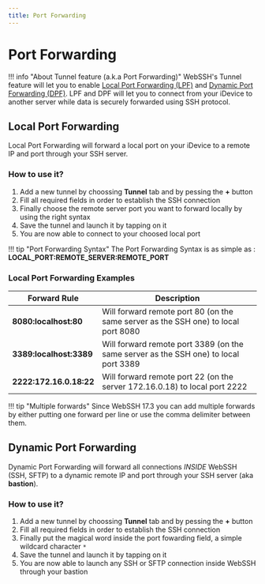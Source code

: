 ```yaml
---
title: Port Forwarding
---
```


# Port Forwarding
!!! info "About Tunnel feature (a.k.a Port Forwarding)"
    WebSSH's Tunnel feature will let you to enable [Local Port Forwarding (LPF)](https://en.wikipedia.org/wiki/Port_forwarding#Local_port_forwarding) and [Dynamic Port Forwarding (DPF)](https://en.wikipedia.org/wiki/Port_forwarding#Dynamic_port_forwarding).
    LPF and DPF will let you to connect from your iDevice to another server while data is securely forwarded using SSH protocol.

## Local Port Forwarding
Local Port Forwarding will forward a local port on your iDevice to a remote IP and port through your SSH server.

### How to use it?
1. Add a new tunnel by choossing **Tunnel** tab and by pessing the **+** button
2. Fill all required fields in order to establish the SSH connection
3. Finally choose the remote server port you want to forward locally by using the right syntax
4. Save the tunnel and launch it by tapping on it
5. You are now able to connect to your choosed local port

!!! tip "Port Forwarding Syntax"
    The Port Forwarding Syntax is as simple as : **LOCAL_PORT:REMOTE_SERVER:REMOTE_PORT**

### Local Port Forwarding Examples
| Forward Rule | Description |
| --- | --- |
| **8080:localhost:80** | Will forward remote port 80 (on the same server as the SSH one) to local port 8080 |
| **3389:localhost:3389** | Will forward remote port 3389 (on the same server as the SSH one) to local port 3389 |
| **2222:172.16.0.18:22** | Will forward remote port 22 (on the server 172.16.0.18) to local port 2222 |

!!! tip "Multiple forwards"
    Since WebSSH 17.3 you can add multiple forwards by either putting one forward per line or use the comma delimiter between them.

## Dynamic Port Forwarding
Dynamic Port Forwarding will forward all connections *INSIDE* WebSSH (SSH, SFTP) to a dynamic remote IP and port through your SSH server (aka **bastion**).

### How to use it?
1. Add a new tunnel by choossing **Tunnel** tab and by pessing the **+** button
2. Fill all required fields in order to establish the SSH connection
3. Finally put the magical word inside the port fowarding field, a simple wildcard character <code>*</code>
4. Save the tunnel and launch it by tapping on it
5. You are now able to launch any SSH or SFTP connection inside WebSSH through your bastion
